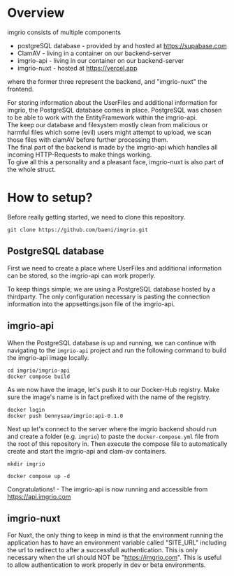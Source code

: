 # Overview

imgrio consists of multiple components

- postgreSQL database   - provided by and hosted at https://supabase.com
- ClamAV                - living in a container on our backend-server
- imgrio-api            - living in our container on our backend-server
- imgrio-nuxt           - hosted at https://vercel.app

where the former three represent the backend, and "imgrio-nuxt" the frontend.

For storing information about the UserFiles and additional information for imgrio, the PostgreSQL database comes in place. PostgreSQL was chosen to be able to work with the EntityFramework within the imgrio-api.<br>
The keep our database and filesystem mostly clean from malicious or harmful files which some (evil) users might attempt to upload, we scan those files with clamAV before further processing them.<br>
The final part of the backend is made by the imgrio-api which handles all incoming HTTP-Requests to make things working.<br>
To give all this a personality and a pleasant face, imgrio-nuxt is also part of the whole struct.

# How to setup?

Before really getting started, we need to clone this repository.

```
git clone https://github.com/baeni/imgrio.git

```

## PostgreSQL database

First we need to create a place where UserFiles and additional information can be stored, so the imgrio-api can work properly.

To keep things simple, we are using a PostgreSQL database hosted by a thirdparty. The only configuration necessary is pasting the connection information into the appsettings.json file of the imgrio-api.

## imgrio-api

When the PostgreSQL database is up and running, we can continue with navigating to the `imgrio-api` project and run the following command to build the imgrio-api image locally.

```
cd imgrio/imgrio-api
docker compose build
```

As we now have the image, let's push it to our Docker-Hub registry. Make sure the image's name is in fact prefixed with the name of the registry.

```
docker login
docker push bennysaa/imgrio:api-0.1.0
```

Next up let's connect to the server where the imgrio backend should run and create a folder (e.g. `imgrio`) to paste the `docker-compose.yml` file from the root of this repository in.
Then execute the compose file to automatically create and start the imgrio-api and clam-av containers.

```
mkdir imgrio

```

```
docker compose up -d

```

Congratulations! - The imgrio-api is now running and accessible from https://api.imgrio.com

## imgrio-nuxt

For Nuxt, the only thing to keep in mind is that the environment running the application has to have an environment variable called "SITE_URL" including the url to redirect to after a successfull authentication. This is only necessary when the url should NOT be "https://imgrio.com". This is useful to allow authentication to work properly in dev or beta environments.